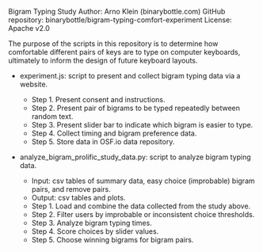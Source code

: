 Bigram Typing Study
Author: Arno Klein (binarybottle.com)
GitHub repository: binarybottle/bigram-typing-comfort-experiment
License: Apache v2.0 

The purpose of the scripts in this repository is to determine how comfortable 
different pairs of keys are to type on computer keyboards, 
ultimately to inform the design of future keyboard layouts.

  - experiment.js: script to present and collect bigram typing data via a website.
  
    - Step 1. Present consent and instructions.
    - Step 2. Present pair of bigrams to be typed repeatedly between random text.
    - Step 3. Present slider bar to indicate which bigram is easier to type.
    - Step 4. Collect timing and bigram preference data.
    - Step 5. Store data in OSF.io data repository.

  - analyze_bigram_prolific_study_data.py: script to analyze bigram typing data.
    - Input: csv tables of summary data, easy choice (improbable) bigram pairs, and remove pairs.
    - Output: csv tables and plots.
    - Step 1. Load and combine the data collected from the study above.
    - Step 2. Filter users by improbable or inconsistent choice thresholds.
    - Step 3. Analyze bigram typing times. 
    - Step 4. Score choices by slider values.
    - Step 5. Choose winning bigrams for bigram pairs.
